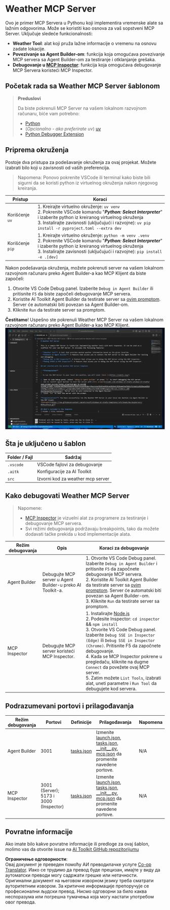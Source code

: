 <!--
CO_OP_TRANSLATOR_METADATA:
{
  "original_hash": "999c5e7623c1e2d5e5a07c2feb39eb67",
  "translation_date": "2025-06-10T06:37:40+00:00",
  "source_file": "10-StreamliningAIWorkflowsBuildingAnMCPServerWithAIToolkit/lab3/code/weather_mcp/README.md",
  "language_code": "sr"
}
-->
# Weather MCP Server

Ovo je primer MCP Servera u Pythonu koji implementira vremenske alate sa lažnim odgovorima. Može se koristiti kao osnova za vaš sopstveni MCP Server. Uključuje sledeće funkcionalnosti:

- **Weather Tool**: alat koji pruža lažne informacije o vremenu na osnovu zadate lokacije.
- **Povezivanje sa Agent Builder-om**: funkcija koja omogućava povezivanje MCP servera sa Agent Builder-om za testiranje i otklanjanje grešaka.
- **Debugovanje u [MCP Inspector](https://github.com/modelcontextprotocol/inspector)**: funkcija koja omogućava debugovanje MCP Servera koristeći MCP Inspector.

## Početak rada sa Weather MCP Server šablonom

> **Preduslovi**
>
> Da biste pokrenuli MCP Server na vašem lokalnom razvojnom računaru, biće vam potrebno:
>
> - [Python](https://www.python.org/)
> - (*Opcionalno - ako preferirate uv*) [uv](https://github.com/astral-sh/uv)
> - [Python Debugger Extension](https://marketplace.visualstudio.com/items?itemName=ms-python.debugpy)

## Priprema okruženja

Postoje dva pristupa za podešavanje okruženja za ovaj projekat. Možete izabrati bilo koji u zavisnosti od vaših preferencija.

> Napomena: Ponovo pokrenite VSCode ili terminal kako biste bili sigurni da se koristi python iz virtuelnog okruženja nakon njegovog kreiranja.

| Pristup | Koraci |
| -------- | ----- |
| Korišćenje `uv` | 1. Kreirajte virtuelno okruženje: `uv venv` <br>2. Pokrenite VSCode komandu "***Python: Select Interpreter***" i izaberite python iz kreiranog virtuelnog okruženja <br>3. Instalirajte zavisnosti (uključujući i razvojne): `uv pip install -r pyproject.toml --extra dev` |
| Korišćenje `pip` | 1. Kreirajte virtuelno okruženje: `python -m venv .venv` <br>2. Pokrenite VSCode komandu "***Python: Select Interpreter***" i izaberite python iz kreiranog virtuelnog okruženja<br>3. Instalirajte zavisnosti (uključujući i razvojne): `pip install -e .[dev]` |

Nakon podešavanja okruženja, možete pokrenuti server na vašem lokalnom razvojnom računaru preko Agent Builder-a kao MCP Klijent da biste započeli:
1. Otvorite VS Code Debug panel. Izaberite `Debug in Agent Builder` ili pritisnite `F5` da biste započeli debugovanje MCP servera.
2. Koristite AI Toolkit Agent Builder da testirate server sa [ovim promptom](../../../../../../../../../../../open_prompt_builder). Server će automatski biti povezan sa Agent Builder-om.
3. Kliknite `Run` da testirate server sa promptom.

**Čestitamo**! Uspešno ste pokrenuli Weather MCP Server na vašem lokalnom razvojnom računaru preko Agent Builder-a kao MCP Klijent.
![DebugMCP](https://raw.githubusercontent.com/microsoft/windows-ai-studio-templates/refs/heads/dev/mcpServers/mcp_debug.gif)

## Šta je uključeno u šablon

| Folder / Fajl | Sadržaj                                    |
| ------------ | -------------------------------------------- |
| `.vscode`    | VSCode fajlovi za debugovanje                   |
| `.aitk`      | Konfiguracije za AI Toolkit                |
| `src`        | Izvorni kod za weather mcp server           |

## Kako debugovati Weather MCP Server

> Napomene:
> - [MCP Inspector](https://github.com/modelcontextprotocol/inspector) je vizuelni alat za programere za testiranje i debugovanje MCP servera.
> - Svi režimi debugovanja podržavaju breakpoints, tako da možete dodavati tačke prekida u kod implementacije alata.

| Režim debugovanja | Opis | Koraci za debugovanje |
| ---------- | ----------- | --------------- |
| Agent Builder | Debugujte MCP server u Agent Builder-u preko AI Toolkit-a. | 1. Otvorite VS Code Debug panel. Izaberite `Debug in Agent Builder` i pritisnite `F5` da započnete debugovanje MCP servera.<br>2. Koristite AI Toolkit Agent Builder da testirate server sa [ovim promptom](../../../../../../../../../../../open_prompt_builder). Server će automatski biti povezan sa Agent Builder-om.<br>3. Kliknite `Run` da testirate server sa promptom. |
| MCP Inspector | Debugujte MCP server koristeći MCP Inspector. | 1. Instalirajte [Node.js](https://nodejs.org/)<br> 2. Podesite Inspector: `cd inspector` && `npm install` <br> 3. Otvorite VS Code Debug panel. Izaberite `Debug SSE in Inspector (Edge)` ili `Debug SSE in Inspector (Chrome)`. Pritisnite F5 da započnete debugovanje.<br> 4. Kada se MCP Inspector pokrene u pregledaču, kliknite na dugme `Connect` da povežete ovaj MCP server.<br> 5. Zatim možete `List Tools`, izabrati alat, uneti parametre i `Run Tool` da debugujete kod servera.<br> |

## Podrazumevani portovi i prilagođavanja

| Režim debugovanja | Portovi | Definicije | Prilagođavanja | Napomena |
| ---------- | ----- | ------------ | -------------- |-------------- |
| Agent Builder | 3001 | [tasks.json](../../../../../../10-StreamliningAIWorkflowsBuildingAnMCPServerWithAIToolkit/lab3/code/weather_mcp/.vscode/tasks.json) | Izmenite [launch.json](../../../../../../10-StreamliningAIWorkflowsBuildingAnMCPServerWithAIToolkit/lab3/code/weather_mcp/.vscode/launch.json), [tasks.json](../../../../../../10-StreamliningAIWorkflowsBuildingAnMCPServerWithAIToolkit/lab3/code/weather_mcp/.vscode/tasks.json), [\_\_init\_\_.py](../../../../../../10-StreamliningAIWorkflowsBuildingAnMCPServerWithAIToolkit/lab3/code/weather_mcp/src/__init__.py), [mcp.json](../../../../../../10-StreamliningAIWorkflowsBuildingAnMCPServerWithAIToolkit/lab3/code/weather_mcp/.aitk/mcp.json) da promenite navedene portove. | N/A |
| MCP Inspector | 3001 (Server); 5173 i 3000 (Inspector) | [tasks.json](../../../../../../10-StreamliningAIWorkflowsBuildingAnMCPServerWithAIToolkit/lab3/code/weather_mcp/.vscode/tasks.json) | Izmenite [launch.json](../../../../../../10-StreamliningAIWorkflowsBuildingAnMCPServerWithAIToolkit/lab3/code/weather_mcp/.vscode/launch.json), [tasks.json](../../../../../../10-StreamliningAIWorkflowsBuildingAnMCPServerWithAIToolkit/lab3/code/weather_mcp/.vscode/tasks.json), [\_\_init\_\_.py](../../../../../../10-StreamliningAIWorkflowsBuildingAnMCPServerWithAIToolkit/lab3/code/weather_mcp/src/__init__.py), [mcp.json](../../../../../../10-StreamliningAIWorkflowsBuildingAnMCPServerWithAIToolkit/lab3/code/weather_mcp/.aitk/mcp.json) da promenite navedene portove. | N/A |

## Povratne informacije

Ako imate bilo kakve povratne informacije ili predloge za ovaj šablon, molimo vas da otvorite issue na [AI Toolkit GitHub repozitorijumu](https://github.com/microsoft/vscode-ai-toolkit/issues)

**Ограничење одговорности**:  
Овај документ је преведен помоћу АИ преводилачке услуге [Co-op Translator](https://github.com/Azure/co-op-translator). Иако се трудимо да превод буде прецизан, имајте у виду да аутоматски преводи могу садржати грешке или нетачности. Оригинални документ на његовом изворном језику треба сматрати ауторитетним извором. За критичне информације препоручује се професионални људски превод. Нисмо одговорни за било каква неспоразума или погрешна тумачења која могу настати употребом овог превода.